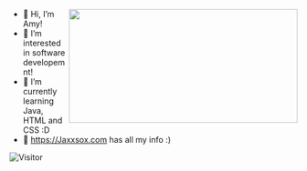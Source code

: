 
<img src="https://openseauserdata.com/files/ec069d9944bfd3e331f142a6a1375837.gif
" width="400"  height="200" align="right">
<p text-align: right; >
 
- 👋 Hi, I’m Amy! <br>
- 👀 I’m interested in software developemnt! <br>
- 🌱 I’m currently learning Java, HTML and CSS :D <br>
- 💞️ https://Jaxxsox.com has all my info :) <br>
 
 </p>



![Visitor](https://visitor-badge.laobi.icu/badge?page_id=amyol04.School-work)
